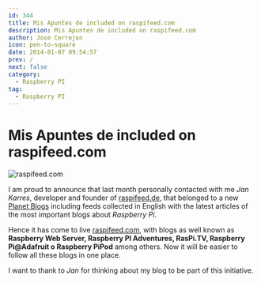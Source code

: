 ```yaml
---
id: 344
title: Mis Apuntes de included on raspifeed.com
description: Mis Apuntes de included on raspifeed.com
author: Jose Cerrejon
icon: pen-to-square
date: 2014-01-07 09:54:57
prev: /
next: false
category:
  - Raspberry PI
tag:
  - Raspberry PI
---
```


# Mis Apuntes de included on raspifeed.com

![raspifeed.com](/images/2014/01/raspifeed.jpg)

I am proud to announce that last month personally contacted with me *Jan Karres*, developer and founder of [raspifeed.de](http://raspifeed.de), that belonged to a new [Planet Blogs](http://en.wikipedia.org/wiki/Planet_(software)) including feeds collected in English with the latest articles of the most important blogs about *Raspberry Pi*.

Hence it has come to live [raspifeed.com](http://raspifeed.com), with blogs as well known as **Raspberry Web Server, Raspberry PI Adventures, RasPi.TV, Raspberry Pi@Adafruit o Raspberry PiPod** among others. Now it will be easier to follow all these blogs in one place.

I want to thank to *Jan* for thinking about my blog to be part of this initiative.